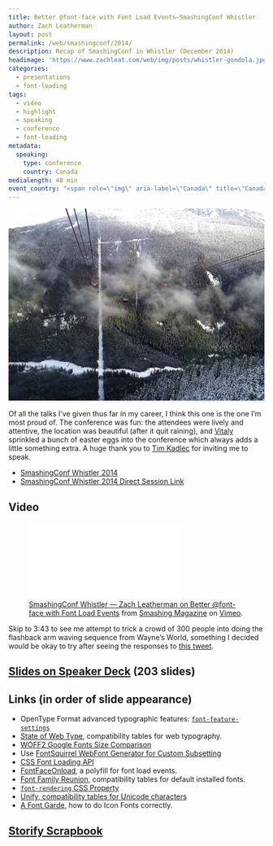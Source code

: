 ```yaml
---
title: Better @font-face with Font Load Events—SmashingConf Whistler
author: Zach Leatherman
layout: post
permalink: /web/smashingconf/2014/
description: Recap of SmashingConf in Whistler (December 2014)
headimage: 'https://www.zachleat.com/web/img/posts/whistler-gondola.jpg'
categories:
  - presentations
  - font-loading
tags:
  - video
  - highlight
  - speaking
  - conference
  - font-loading
metadata:
  speaking:
    type: conference
    country: Canada
medialength: 48 min
event_country: "<span role=\"img\" aria-label=\"Canada\" title=\"Canada\">\U0001F1E8\U0001F1E6</span>"
---
```


<img src="/web/img/posts/whistler-gondola.jpg" alt="Whistler Gondola View">

Of all the talks I’ve given thus far in my career, I think this one is the one I’m most proud of. The conference was fun: the attendees were lively and attentive, the location was beautiful (after it quit raining), and [Vitaly](https://twitter.com/smashingmag) sprinkled a bunch of easter eggs into the conference which always adds a little something extra. A huge thank you to [Tim Kadlec](https://twitter.com/tkadlec) for inviting me to speak.

* [SmashingConf Whistler 2014](http://smashingconf.com/whistler-2014/)
* [SmashingConf Whistler 2014 Direct Session Link](http://smashingconf.com/whistler-2014/speakers/zach-leatherman)

## Video

<figure>
	<div class="fullwidth"><div class="fluid-width-video-wrapper"><iframe src="//player.vimeo.com/video/118908533?title=0&byline=0&portrait=0" frameborder="0" webkitallowfullscreen mozallowfullscreen allowfullscreen></iframe></div></div>
	<figcaption><a href="https://vimeo.com/118908533">SmashingConf Whistler &mdash; Zach Leatherman on Better @font-face with Font Load Events</a> from <a href="https://vimeo.com/smashingmagazine">Smashing Magazine</a> on <a href="https://vimeo.com">Vimeo</a>.</figcaption>
</figure>

Skip to 3:43 to see me attempt to trick a crowd of 300 people into doing the flashback arm waving sequence from Wayne’s World, something I decided would be okay to try after seeing the responses to [this tweet](https://twitter.com/zachleat/status/542473405803790336).

## [Slides on Speaker Deck](https://speakerdeck.com/zachleat/remodeling-at-font-face) (203 slides)

## Links (in order of slide appearance)

* OpenType Format advanced typographic features: [`font-feature-settings`](https://developer.mozilla.org/en-US/docs/Web/CSS/font-feature-settings)
* [State of Web Type](http://stateofwebtype.com/), compatibility tables for web typography.
* [WOFF2 Google Fonts Size Comparison](https://groups.google.com/a/chromium.org/forum/#!topic/chromium-dev/j27Ou4RtvQI/discussion)
* Use [FontSquirrel WebFont Generator for Custom Subsetting](http://www.fontsquirrel.com/tools/webfont-generator)
* [CSS Font Loading API](http://www.w3.org/TR/css-font-loading/)
* [FontFaceOnload](https://github.com/zachleat/fontfaceonload), a polyfill for font load events.
* [Font Family Reunion](http://fontfamily.io/), compatibility tables for default installed fonts.
* [`font-rendering` CSS Property](https://github.com/KenjiBaheux/css-font-rendering)
* [Unify, compatibility tables for Unicode characters](http://unicode.johnholtripley.co.uk/)
* [A Font Garde](https://github.com/filamentgroup/a-font-garde), how to do Icon Fonts correctly.

## [Storify Scrapbook](https://storify.com/zachleat/smashingconf-whistler-2014)
